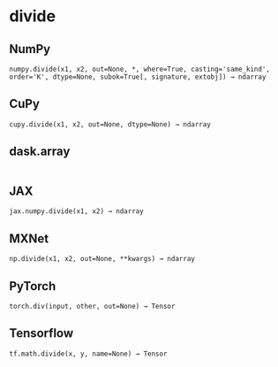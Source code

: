 # divide

## NumPy

```
numpy.divide(x1, x2, out=None, *, where=True, casting='same_kind', order='K', dtype=None, subok=True[, signature, extobj]) → ndarray
```

## CuPy

```
cupy.divide(x1, x2, out=None, dtype=None) → ndarray
```

## dask.array

```

```

## JAX

```
jax.numpy.divide(x1, x2) → ndarray
```

## MXNet

```
np.divide(x1, x2, out=None, **kwargs) → ndarray
```

## PyTorch

```
torch.div(input, other, out=None) → Tensor
```

## Tensorflow

```
tf.math.divide(x, y, name=None) → Tensor
```
